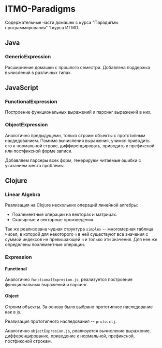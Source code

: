 # ITMO-Paradigms

Содержательные части домашек с курса "Парадигмы программирования" 1 курса ИТМО.

## Java

### GenericExpression

Расшириение домашки с прошлого семестра.
Добавлена поддержка вычислений в различных типах.

## JavaScript

### FunctionalExpression

Построение функциональных выражений и парсинг выражений в них.

### ObjectExpression

Аналогично предыдущеми, только строим объекты
с прототипным насдедованием. Помимо вычисления выражения,
учимся приводить его к нормальной строке, диффиренцировать,
приводить к префиксной или постфиксной форме записи.

Добавляем парсеры всех форм, генерируем читаемые ошибки
с указанием места проблемы.

## Clojure

### Linear Algebra

Реализация на Clojure нескольких операций линейной алгебры:
* Поэлементные операции на векторах и матрицах.
* Скалярные и векторные произведения

Так же реализована чудная структура `simplex` -- многомерная таблица чисел,
в которой для некоторого `n` в ней существуют все значения
с суммой индексов не превышающей `n` и только эти значения.
Для нее же определены поэлементные операции.

### Expression

#### Functional

Аналогично `functionalExpresion.js`,
реализуется построение функциональных выражений и парсинг.

#### Object

Строим объекты.
За основу было выбрано прототипное наследование как в js.

Реализация прототипного наследования -- `proto.clj`.

Аналогично `objectExpresion.js`,
реализуется вычисление выражение, дифференцирование,
приведение к нормальной, префиксной, постфиксной строкам.
